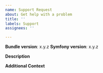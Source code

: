 ```yaml
---
name: Support Request
about: Get help with a problem
title: ''
labels: Support
assignees: ''

---
```


<!--
Please check the troubleshooting guide first: https://github.com/scheb/2fa/blob/5.x/doc/troubleshooting.md
-->

**Bundle version**: x.y.z
**Symfony version**: x.y.z

**Description**
<!--
Please describe what you're trying to do and where you're getting stuck. Which approaches did you try out so far?
If you used the troubleshooting guide, how far did you reach and what did you discover?
Please provide the content of your security.yaml.
-->

**Additional Context**
<!-- Optional: Any other context to help understanding the problem: your bundle and security configuration, log messages, screenshots, etc. -->
